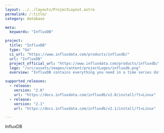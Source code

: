 ```yaml
---
layout: ../../layouts/ProjectLayout.astro
permalink: /:title/
category: database

meta:
  keywords: "InfluxDB"

project:
  title: "InfluxDB"
  type: "Go"
  ci_url: "https://www.influxdata.com/products/influxdb/"
  url: "InfluxDB"
  project_official_url: "https://www.influxdata.com/products/influxdb/"
  logo: "/src/assets/images/content/projectLogos/influxdb.png"
  overview: "InfluxDB contains everything you need in a time series data platform in a single binary."

supported_releases:
  - release:
    version: "2.0"
    url: "https://docs.influxdata.com/influxdb/v2.0/install/?t=Linux"
  - release:
    version: "2.1"
    url: "https://docs.influxdata.com/influxdb/v2.1/install/?t=Linux"

---
```


<p>InfluxDB</p>
